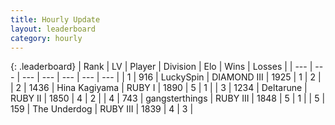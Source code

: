 ```yaml
---
title: Hourly Update
layout: leaderboard
category: hourly
---
```


{: .leaderboard}
| Rank | LV | Player | Division | Elo | Wins | Losses |
| --- | --- | --- | --- | --- | --- | --- |
| <span data-change="-">1</span> | 916 | <span title="ID: 498412">LuckySpin</span> | DIAMOND III | <span data-change="-">1925</span> | <span data-change="-">1</span> | <span data-change="-">2</span> |
| <span data-change="-1">2</span> | 1436 | <span title="ID: 315148">Hina Kagiyama</span> | RUBY I | <span data-change="40">1890</span> | <span data-change="4">5</span> | <span data-change="0">1</span> |
| <span data-change="-1">3</span> | 1234 | <span title="ID: 204953">Deltarune</span> | RUBY II | <span data-change="25">1850</span> | <span data-change="4">4</span> | <span data-change="1">2</span> |
| <span data-change="-">4</span> | 743 | <span title="ID: 92077">gangsterthings</span> | RUBY III | <span data-change="-">1848</span> | <span data-change="-">5</span> | <span data-change="-">1</span> |
| <span data-change="-2">5</span> | 159 | <span title="ID: 514789">The Underdog</span> | RUBY III | <span data-change="14">1839</span> | <span data-change="4">4</span> | <span data-change="2">3</span> |
